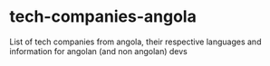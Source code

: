 # tech-companies-angola
List of tech companies from angola, their respective languages and information for angolan (and non angolan) devs
